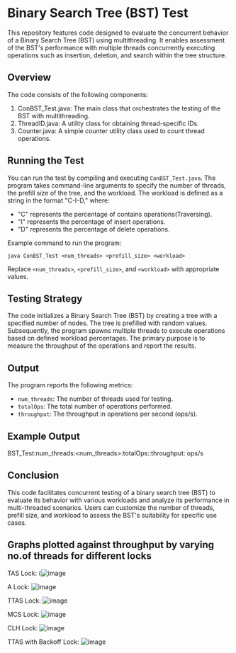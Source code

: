 # Binary Search Tree (BST) Test
This repository features code designed to evaluate the concurrent behavior of a Binary Search Tree (BST) using multithreading. It enables assessment of the BST's performance with multiple threads concurrently executing operations such as insertion, deletion, and search within the tree structure.

## Overview
The code consists of the following components:
1. ConBST_Test.java: The main class that orchestrates the testing of the BST with multithreading.
2. ThreadID.java: A utility class for obtaining thread-specific IDs.
3. Counter.java: A simple counter utility class used to count thread operations.

## Running the Test
You can run the test by compiling and executing `ConBST_Test.java`. The program takes command-line arguments to specify the number of threads, the prefill size of the tree, and the workload. The workload is defined as a string in the format "C-I-D," where:
- "C" represents the percentage of contains operations(Traversing).
- "I" represents the percentage of insert operations.
- "D" represents the percentage of delete operations.

Example command to run the program:
```shell
java ConBST_Test <num_threads> <prefill_size> <workload>
```
Replace `<num_threads>`, `<prefill_size>`, and `<workload>` with appropriate values.

## Testing Strategy
The code initializes a Binary Search Tree (BST) by creating a tree with a specified number of nodes. The tree is prefilled with random values. Subsequently, the program spawns multiple threads to execute operations based on defined workload percentages. The primary purpose is to measure the throughput of the operations and report the results.

## Output
The program reports the following metrics:
- `num_threads`: The number of threads used for testing.
- `totalOps`: The total number of operations performed.
- `throughput`: The throughput in operations per second (ops/s).

## Example Output
BST_Test:num_threads:<num_threads>:totalOps:<totalOps>:throughput:<throughput> ops/s

## Conclusion
This code facilitates concurrent testing of a binary search tree (BST) to evaluate its behavior with various workloads and analyze its performance in multi-threaded scenarios. Users can customize the number of threads, prefill size, and workload to assess the BST's suitability for specific use cases.

##  Graphs plotted against throughput by varying no.of threads for different locks 

TAS Lock:
(![image](https://github.com/sumanthchennamsetty/HPC_ASSIGN_03/assets/138759091/5bca549f-b766-4aec-bbf9-1b7673247f01)

A Lock:
![image](https://github.com/sumanthchennamsetty/HPC_ASSIGN_03/assets/138759091/cbcb312c-6c8b-4750-a3f4-5ec5c515a45f)


TTAS Lock:
![image](https://github.com/sumanthchennamsetty/HPC_ASSIGN_03/assets/138759091/52b431d7-0de7-43cb-adf0-ab5c843ea96e)


MCS Lock:
![image](https://github.com/sumanthchennamsetty/HPC_ASSIGN_03/assets/138759091/b1d7d85f-5cab-4869-be10-5443d8af0365)


CLH Lock:
![image](https://github.com/sumanthchennamsetty/HPC_ASSIGN_03/assets/138759091/e5e269af-b651-4572-b926-e43008aabada)


TTAS with Backoff Lock:
![image](https://github.com/sumanthchennamsetty/HPC_ASSIGN_03/assets/138759091/783f750e-441a-4856-abf1-2748b398ef78)




